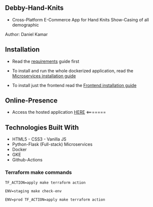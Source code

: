 ## Debby-Hand-Knits
- Cross-Platform E-Commerce App for Hand Knits Show-Casing of all demographic

Author: Daniel Kamar


## Installation

- Read the [requirements](frontend-service/docs/install/requirements.md) guide first

- To install and run the whole dockerized application, read the [Microservices installation guide](frontend-service/docs/install/microservices.md)

- To install just the frontend read the [Frontend installation guide](frontend-service/docs/install/frontend.md)


## Online-Presence 

* Access the hosted application [HERE](http://debby.ga/)
<=======

## Technologies Built With
  * HTML5 - CSS3 - Vanilla JS
  * Python-Flask (Full-stack) Microservices
  * Docker
  * GKE
  * Github-Actions

### Terraform make commands
```
TF_ACTION=apply make terraform action

ENV=staging make check-env

ENV=prod TF_ACTION=apply make terraform action
```
